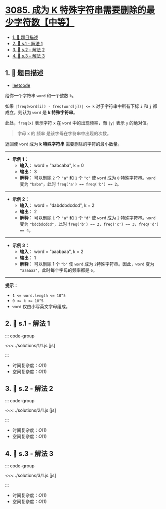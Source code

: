 # [3085. 成为 K 特殊字符串需要删除的最少字符数【中等】](https://github.com/tnotesjs/TNotes.leetcode/tree/main/notes/3085.%20%E6%88%90%E4%B8%BA%20K%20%E7%89%B9%E6%AE%8A%E5%AD%97%E7%AC%A6%E4%B8%B2%E9%9C%80%E8%A6%81%E5%88%A0%E9%99%A4%E7%9A%84%E6%9C%80%E5%B0%91%E5%AD%97%E7%AC%A6%E6%95%B0%E3%80%90%E4%B8%AD%E7%AD%89%E3%80%91)

<!-- region:toc -->

- [1. 📝 题目描述](#1--题目描述)
- [2. 🎯 s.1 - 解法 1](#2--s1---解法-1)
- [3. 🎯 s.2 - 解法 2](#3--s2---解法-2)
- [4. 🎯 s.3 - 解法 3](#4--s3---解法-3)

<!-- endregion:toc -->

## 1. 📝 题目描述

- [leetcode](https://leetcode.cn/problems/minimum-deletions-to-make-string-k-special/)

给你一个字符串 `word` 和一个整数 `k`。

如果 `|freq(word[i]) - freq(word[j])| <= k` 对于字符串中所有下标 `i` 和 `j` 都成立，则认为 `word` 是 **k 特殊字符串**。

此处，`freq(x)` 表示字符 `x` 在 `word` 中的出现频率，而 `|y|` 表示 `y` 的绝对值。

> 字母 x 的 频率 是该字母在字符串中出现的次数。

返回使 `word` 成为 **k 特殊字符串** 需要删除的字符的最小数量。

---

- **示例 1：**
  - **输入：** word = "aabcaba", k = 0
  - **输出：** 3
  - **解释：** 可以删除 `2` 个 `"a"` 和 `1` 个 `"c"` 使 `word` 成为 `0` 特殊字符串。`word` 变为 `"baba"`，此时 `freq('a') == freq('b') == 2`。

---

- **示例 2：**
  - **输入：** word = "dabdcbdcdcd", k = 2
  - **输出：** 2
  - **解释：** 可以删除 `1` 个 `"a"` 和 `1` 个 `"d"` 使 `word` 成为 `2` 特殊字符串。`word` 变为 `"bdcbdcdcd"`，此时 `freq('b') == 2`，`freq('c') == 3`，`freq('d') == 4`。

---

- **示例 3：**
  - **输入：** word = "aaabaaa", k = 2
  - **输出：** 1
  - **解释：** 可以删除 1 个 `"b"` 使 `word` 成为 `2`特殊字符串。因此，`word` 变为 `"aaaaaa"`，此时每个字母的频率都是 `6`。

---

**提示：**

- `1 <= word.length <= 10^5`
- `0 <= k <= 10^5`
- `word` 仅由小写英文字母组成。

## 2. 🎯 s.1 - 解法 1

::: code-group

<<< ./solutions/1/1.js [js]

:::

- 时间复杂度：$O(1)$
- 空间复杂度：$O(1)$

## 3. 🎯 s.2 - 解法 2

::: code-group

<<< ./solutions/2/1.js [js]

:::

- 时间复杂度：$O(1)$
- 空间复杂度：$O(1)$

## 4. 🎯 s.3 - 解法 3

::: code-group

<<< ./solutions/3/1.js [js]

:::

- 时间复杂度：$O(1)$
- 空间复杂度：$O(1)$
